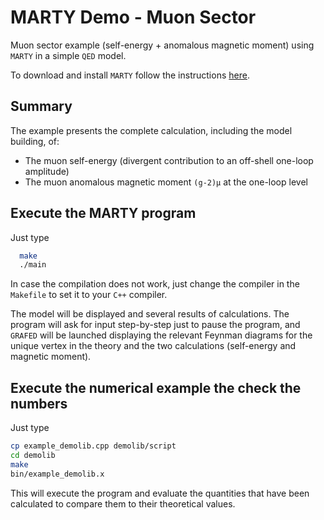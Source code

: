 # MARTY Demo - Muon Sector

Muon sector example (self-energy + anomalous magnetic moment) using `MARTY` in a simple `QED` model.

To download and install `MARTY` follow the instructions [here](https://github.com/docbrown1955/marty-public).

## Summary

The example presents the complete calculation, including the model building, of:
 - The muon self-energy (divergent contribution to an off-shell one-loop amplitude)
 - The muon anomalous magnetic moment `(g-2)µ` at the one-loop level

## Execute the MARTY program

Just type
``` bash
  make
  ./main
```
In case the compilation does not work, just change the compiler in the `Makefile` to set it to your `C++` compiler.

The model will be displayed and several results of calculations. The program will ask for input step-by-step just to pause the program, and `GRAFED` will be launched displaying the relevant Feynman diagrams for the unique vertex in the theory and the two calculations (self-energy and magnetic moment).

## Execute the numerical example the check the numbers

Just type
``` bash
cp example_demolib.cpp demolib/script
cd demolib
make
bin/example_demolib.x
```
This will execute the program and evaluate the quantities that have been calculated to compare them to their theoretical values.
